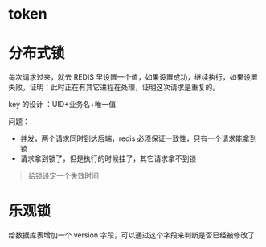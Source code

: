 # token


# 分布式锁

每次请求过来，就去 REDIS 里设置一个值，如果设置成功，继续执行，如果设置失败，证明：此时正在有其它进程在处理，证明这次请求是重复的。

key 的设计 ：UID+业务名+唯一值

问题：
- 并发，两个请求同时到达后端，redis 必须保证一致性，只有一个请求能拿到锁
- 请求拿到锁了，但是执行的时候挂了，其它请求拿不到锁
>给锁设定一个失效时间



# 乐观锁

给数据库表增加一个 version 字段，可以通过这个字段来判断是否已经被修改了